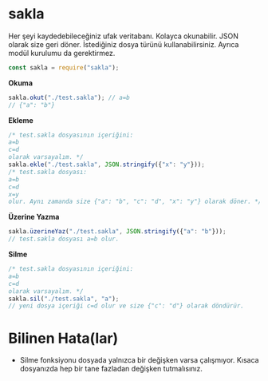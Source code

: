 sakla
=
Her şeyi kaydedebileceğiniz ufak veritabanı. Kolayca okunabilir. JSON olarak size geri döner. İstediğiniz dosya türünü kullanabilirsiniz. Ayrıca modül kurulumu da gerektirmez.

```js
const sakla = require("sakla");
```

**Okuma**
```js
sakla.okut("./test.sakla"); // a=b
// {"a": "b"}
```

**Ekleme**
```js
/* test.sakla dosyasının içeriğini:
a=b
c=d
olarak varsayalım. */
sakla.ekle("./test.sakla", JSON.stringify({"x": "y"}));
/* test.sakla dosyası:
a=b
c=d
x=y
olur. Aynı zamanda size {"a": "b", "c": "d", "x": "y"} olarak döner. */
```

**Üzerine Yazma**
```js
sakla.üzerineYaz("./test.sakla", JSON.stringify({"a": "b"}));
// test.sakla dosyası a=b olur.
```

**Silme**
```js
/* test.sakla dosyasının içeriğini:
a=b
c=d
olarak varsayalım. */
sakla.sil("./test.sakla", "a");
// yeni dosya içeriği c=d olur ve size {"c": "d"} olarak döndürür.
```

Bilinen Hata(lar)
=
- Silme fonksiyonu dosyada yalnızca bir değişken varsa çalışmıyor. Kısaca dosyanızda hep bir tane fazladan değişken tutmalısınız.
